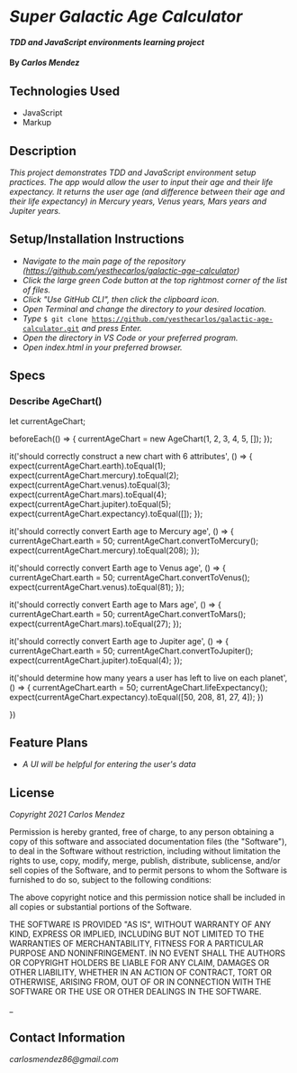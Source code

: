 # _Super Galactic Age Calculator_

#### _TDD and JavaScript environments learning project_

#### By _**Carlos Mendez**_

## Technologies Used

* JavaScript
* Markup

## Description

_This project demonstrates TDD and JavaScript environment setup practices. The app would allow the user to input their age and their life expectancy. It returns the user age (and difference between their age and their life expectancy) in Mercury years, Venus years, Mars years and Jupiter years._

## Setup/Installation Instructions

* _Navigate to the main page of the repository (https://github.com/yesthecarlos/galactic-age-calculator)_
* _Click the large green Code button at the top rightmost corner of the list of files._
* _Click "Use GitHub CLI", then click the clipboard icon._
* _Open Terminal and change the directory to your desired location._
* _Type_ <code>$ git clone https://github.com/yesthecarlos/galactic-age-calculator.git</code> _and press Enter._
* _Open the directory in VS Code or your preferred program._
* _Open index.html in your preferred browser._

## Specs
 
### Describe AgeChart()

  let currentAgeChart;

  beforeEach(() => {
    currentAgeChart = new AgeChart(1, 2, 3, 4, 5, []);
  });
  
  it('should correctly construct a new chart with 6 attributes', () => {
    expect(currentAgeChart.earth).toEqual(1);
    expect(currentAgeChart.mercury).toEqual(2);
    expect(currentAgeChart.venus).toEqual(3);
    expect(currentAgeChart.mars).toEqual(4);
    expect(currentAgeChart.jupiter).toEqual(5);
    expect(currentAgeChart.expectancy).toEqual([]);
  });

  it('should correctly convert Earth age to Mercury age', () => {
    currentAgeChart.earth = 50;
    currentAgeChart.convertToMercury();
    expect(currentAgeChart.mercury).toEqual(208);
  });

  it('should correctly convert Earth age to Venus age', () => {
    currentAgeChart.earth = 50;
    currentAgeChart.convertToVenus();
    expect(currentAgeChart.venus).toEqual(81);
  });

  it('should correctly convert Earth age to Mars age', () => {
    currentAgeChart.earth = 50;
    currentAgeChart.convertToMars();
    expect(currentAgeChart.mars).toEqual(27);
  });

  it('should correctly convert Earth age to Jupiter age', () => {
    currentAgeChart.earth = 50;
    currentAgeChart.convertToJupiter();
    expect(currentAgeChart.jupiter).toEqual(4);
  });

  it('should determine how many years a user has left to live on each planet', () => {
    currentAgeChart.earth = 50;
    currentAgeChart.lifeExpectancy();
    expect(currentAgeChart.expectancy).toEqual([50, 208, 81, 27, 4]);
  })

})

## Feature Plans

* _A UI will be helpful for entering the user's data_

## License

_Copyright 2021 Carlos Mendez_

Permission is hereby granted, free of charge, to any person obtaining a copy of this software and associated documentation files (the "Software"), to deal in the Software without restriction, including without limitation the rights to use, copy, modify, merge, publish, distribute, sublicense, and/or sell copies of the Software, and to permit persons to whom the Software is furnished to do so, subject to the following conditions:

The above copyright notice and this permission notice shall be included in all copies or substantial portions of the Software.

THE SOFTWARE IS PROVIDED "AS IS", WITHOUT WARRANTY OF ANY KIND, EXPRESS OR IMPLIED, INCLUDING BUT NOT LIMITED TO THE WARRANTIES OF MERCHANTABILITY, FITNESS FOR A PARTICULAR PURPOSE AND NONINFRINGEMENT. IN NO EVENT SHALL THE AUTHORS OR COPYRIGHT HOLDERS BE LIABLE FOR ANY CLAIM, DAMAGES OR OTHER LIABILITY, WHETHER IN AN ACTION OF CONTRACT, TORT OR OTHERWISE, ARISING FROM, OUT OF OR IN CONNECTION WITH THE SOFTWARE OR THE USE OR OTHER DEALINGS IN THE SOFTWARE.

_

## Contact Information

_carlosmendez86@gmail.com_